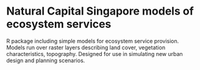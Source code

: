# Natural Capital Singapore models of ecosystem services

R package including simple models for ecosystem service provision. Models run over raster layers describing land cover, vegetation characteristics, topography. Designed for use in simulating new urban design and planning scenarios.
